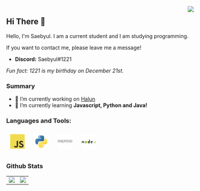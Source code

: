 <div align="right">
  <img 
    src="https://komarev.com/ghpvc/?username=Saebyul1221&label=PROFILE+VIEWS" 
    align="right" 
  />
</div>

## Hi There 👋

Hello, I'm Saebyul.
I am a current student and I am studying programming.

If you want to contact me, please leave me a message!

- **Discord:** Saebyul#1221

_Fun fact: 1221 is my birthday on December 21st._

### Summary

- 🔭 I’m currently working on [Halun](https://github.com/Saebyul1221/Halun)
- 🌱 I’m currently learning **Javascript, Python and Java!**

<h3 align="left">Languages and Tools:</h3>
<div sttyle='float:left'>
<img 
  style="margin: 10px"
  src="https://raw.githubusercontent.com/devicons/devicon/master/icons/javascript/javascript-original.svg" 
  alt="javascript" 
  height="40"
/>
<img 
  style="margin: 10px"
  src="https://raw.githubusercontent.com/devicons/devicon/master/icons/python/python-original.svg" 
  alt="python" 
  height="40"
/> 
<img 
  style="margin: 10px"
  src="https://raw.githubusercontent.com/devicons/devicon/master/icons/express/express-original-wordmark.svg" 
  alt="express" 
  height="40"
/> 
<img
  style="margin: 10px"
  src="https://raw.githubusercontent.com/devicons/devicon/master/icons/nodejs/nodejs-original-wordmark.svg"
  alt="nodejs" 
  height="40"
/> 
</div>

### Github Stats

<table>
  <tr>
    <td valign="top" width="50%">
      <img 
        src="https://github-readme-stats.vercel.app/api?username=Saebyul1221&show_icons=true&count_private=true&hide_border=true" align="left" 
        style="width: 100%" 
      />
    </td>
    <td valign="top" width="50%">
      <img 
        src="https://github-readme-stats.vercel.app/api/top-langs/?username=Saebyul1221&hide_border=true&layout=compact" 
        align="left" 
        style="width: 100%"
      />
    </td>
  </tr>
</table>
